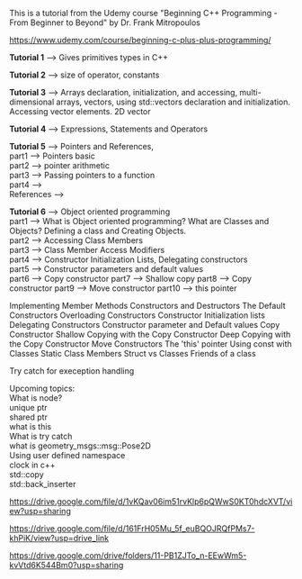 This is a tutorial from the Udemy course "Beginning C++ Programming - From Beginner to Beyond" by Dr. Frank Mitropoulos

https://www.udemy.com/course/beginning-c-plus-plus-programming/

**Tutorial 1** --> Gives primitives types in C++ 

**Tutorial 2** --> size of operator, constants 

**Tutorial 3** --> Arrays declaration, initialization, and accessing, multi-dimensional arrays, vectors, using std::vectors declaration and initialization. Accessing vector elements. 2D vector

**Tutorial 4** --> Expressions, Statements and Operators

**Tutorial 5** --> Pointers and References, \
part1 --> Pointers basic \
part2 --> pointer arithmetic \
part3 --> Passing pointers to a function \
part4 -->  \
References -->

**Tutorial 6** --> Object oriented programming \
part1 --> What is Object oriented programming? What are Classes and Objects? Defining a class and Creating Objects. \
part2 --> Accessing Class Members \
part3 --> Class Member Access Modifiers \
part4 --> Constructor Initialization Lists, Delegating constructors \
part5 --> Constructor parameters and default values \
part6 --> Copy constructor
part7 --> Shallow copy
part8 --> Copy constructor
part9 --> Move constructor
part10 --> this pointer

Implementing Member Methods
Constructors and Destructors
The Default Constructors
Overloading Constructors
Constructor Initialization lists
Delegating Constructors
Constructor parameter and Default values
Copy Constructor
Shallow Copying with the Copy Constructor
Deep Copying with the Copy Constructor
Move Constructors
The 'this' pointer
Using const with Classes
Static Class Members
Struct vs Classes
Friends of a class



Try catch for exeception handling

Upcoming topics: \
What is node? \
unique ptr \
shared ptr \
what is this  \
What is try catch \
what is geometry_msgs::msg::Pose2D \
Using user defined namespace \
clock in c++ \
std::copy \
std::back_inserter


https://drive.google.com/file/d/1vKQav06im51rvKlp6pQWwS0KT0hdcXVT/view?usp=sharing

https://drive.google.com/file/d/161FrH05Mu_5f_euBQOJRQfPMs7-khPiK/view?usp=drive_link

https://drive.google.com/drive/folders/11-PB1ZJTo_n-EEwWm5-kvVtd6K544Bm0?usp=sharing